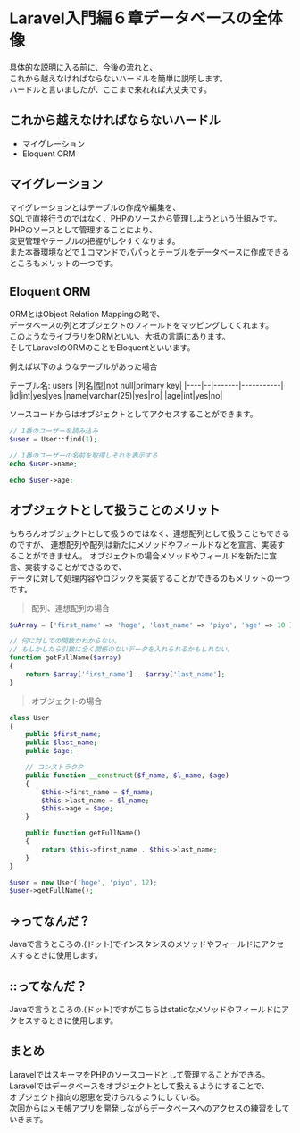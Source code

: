 # Laravel入門編６章データベースの全体像
具体的な説明に入る前に、今後の流れと、  
これから越えなければならないハードルを簡単に説明します。  
ハードルと言いましたが、ここまで来れれば大丈夫です。

## これから越えなければならないハードル
* マイグレーション
* Eloquent ORM

## マイグレーション
マイグレーションとはテーブルの作成や編集を、  
SQLで直接行うのではなく、PHPのソースから管理しようという仕組みです。  
PHPのソースとして管理することにより、  
変更管理やテーブルの把握がしやすくなります。  
また本番環境などで１コマンドでパパっとテーブルをデータベースに作成できるところもメリットの一つです。

## Eloquent ORM
ORMとはObject Relation Mappingの略で、  
データベースの列とオブジェクトのフィールドをマッピングしてくれます。  
このようなライブラリをORMといい、大抵の言語にあります。  
そしてLaravelのORMのことをEloquentといいます。

例えば以下のようなテーブルがあった場合  

テーブル名: users
|列名|型|not null|primary key|
|----|--|-------|-----------|
|id|int|yes|yes
|name|varchar(25)|yes|no|
|age|int|yes|no|    

ソースコードからはオブジェクトとしてアクセスすることができます。
```php
// 1番のユーザーを読み込み
$user = User::find(1);

// 1番のユーザーの名前を取得しそれを表示する
echo $user->name;

echo $user->age;
```

## オブジェクトとして扱うことのメリット
もちろんオブジェクトとして扱うのではなく、連想配列として扱うこともできるのですが、
連想配列や配列は新たにメソッドやフィールドなどを宣言、実装することができません。
オブジェクトの場合メソッドやフィールドを新たに宣言、実装することができるので、  
データに対して処理内容やロジックを実装することができるのもメリットの一つです。  

> 配列、連想配列の場合
```php
$uArray = ['first_name' => 'hoge', 'last_name' => 'piyo', 'age' => 10 ];

// 何に対しての関数かわからない。
// もしかしたら引数に全く関係のないデータを入れられるかもしれない。
function getFullName($array)
{
    return $array['first_name'] . $array['last_name'];
}
```

> オブジェクトの場合
```php
class User
{
    public $first_name;
    public $last_name;
    public $age;

    // コンストラクタ
    public function __construct($f_name, $l_name, $age)
    {
        $this->first_name = $f_name;
        $this->last_name = $l_name;
        $this->age = $age;
    }

    public function getFullName()
    {
        return $this->first_name . $this->last_name;
    }
}

$user = new User('hoge', 'piyo', 12);
$user->getFullName();
```

## ->ってなんだ？
Javaで言うところの.(ドット)でインスタンスのメソッドやフィールドにアクセスするときに使用します。  

## ::ってなんだ？
Javaで言うところの.(ドット)ですがこちらはstaticなメソッドやフィールドにアクセスするときに使用します。


## まとめ
LaravelではスキーマをPHPのソースコードとして管理することができる。  
Laravelではデータベースをオブジェクトとして扱えるようにすることで、  
オブジェクト指向の恩恵を受けられるようにしている。  
次回からはメモ帳アプリを開発しながらデータベースへのアクセスの練習をしていきます。